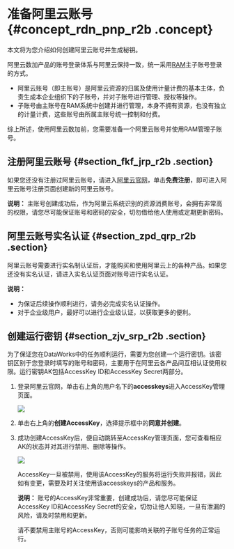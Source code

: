 # 准备阿里云账号 {#concept_rdn_pnp_r2b .concept}

本文将为您介绍如何创建阿里云账号并生成秘钥。

阿里云数加产品的账号登录体系与阿里云保持一致，统一采用[RAM](https://www.alibabacloud.com/help/doc-detail/28627.htm)主子账号登录的方式。

-   阿里云账号（即主账号）是阿里云资源的归属及使用计量计费的基本主体，负责生成本企业组织下的子账号，并对子账号进行管理、授权等操作。
-   子账号由主账号在RAM系统中创建并进行管理，本身不拥有资源，也没有独立的计量计费，这些账号由所属主账号统一控制和付费。

综上所述，使用阿里云数加前，您需要准备一个阿里云账号并使用RAM管理子账号。

## 注册阿里云账号 {#section_fkf_jrp_r2b .section}

如果您还没有注册过阿里云账号，请进入[阿里云官网](https://www.alibabacloud.com/)，单击**免费注册**，即可进入阿里云账号注册页面创建新的阿里云账号。

**说明：** 主账号创建成功后，作为阿里云系统识别的资源消费账号，会拥有非常高的权限，请您尽可能保证账号和密码的安全，切勿借给他人使用或定期更新密码。

## 阿里云账号实名认证 {#section_zpd_qrp_r2b .section}

阿里云账号需要进行实名制认证后，才能购买和使用阿里云上的各种产品。如果您还没有实名认证，请进入实名认证页面对账号进行实名认证。

**说明：** 

-   为保证后续操作顺利进行，请务必完成实名认证操作。
-   对于企业级用户，最好可以进行企业级认证，以获取更多的便利。

## 创建运行密钥 {#section_zjv_srp_r2b .section}

为了保证您在DataWorks中的任务顺利运行，需要为您创建一个运行密钥。该密钥区别于您登录时填写的账号和密码，主要用于在阿里云各产品间互相认证使用权限。运行密钥AK包括AccessKey ID和AccessKey Secret两部分。

1.  登录阿里云官网，单击右上角的用户名下的**accesskeys**进入AccessKey管理页面。

    ![](http://static-aliyun-doc.oss-cn-hangzhou.aliyuncs.com/assets/img/16174/15444937798934_zh-CN.png)

2.  单击右上角的**创建AccessKey**，选择提示框中的**同意并创建**。
3.  成功创建AccessKey后，便自动跳转至AccessKey管理页面，您可查看相应AK的状态并对其进行禁用、删除等操作。

    ![](http://static-aliyun-doc.oss-cn-hangzhou.aliyuncs.com/assets/img/16174/15444937798936_zh-CN.png)

    AccessKey一旦被禁用，使用该AccessKey的服务将运行失败并报错，因此如有变更，需要及时关注使用该accesskeys的产品和服务。

    **说明：** 账号的AccessKey非常重要，创建成功后，请您尽可能保证AccessKey ID和AccessKey Secret的安全，切勿让他人知晓，一旦有泄漏的风险，请及时禁用和更新。

    请不要禁用主账号的AccessKey，否则可能影响关联的子账号任务的正常运行。


